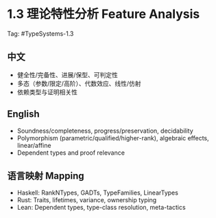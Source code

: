# 1.3 理论特性分析 Feature Analysis

Tag: #TypeSystems-1.3

## 中文

- 健全性/完备性、进展/保型、可判定性
- 多态（参数/限定/高阶）、代数效应、线性/仿射
- 依赖类型与证明相关性

## English

- Soundness/completeness, progress/preservation, decidability
- Polymorphism (parametric/qualified/higher-rank), algebraic effects, linear/affine
- Dependent types and proof relevance

## 语言映射 Mapping

- Haskell: RankNTypes, GADTs, TypeFamilies, LinearTypes
- Rust: Traits, lifetimes, variance, ownership typing
- Lean: Dependent types, type-class resolution, meta-tactics
